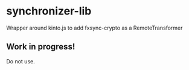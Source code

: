 # synchronizer-lib

Wrapper around kinto.js to add fxsync-crypto as a RemoteTransformer

## Work in progress!
Do not use.
